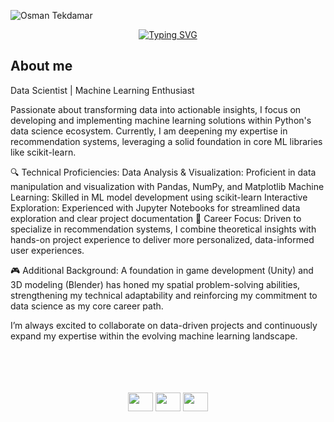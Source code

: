 ![Osman Tekdamar](https://github.com/user-attachments/assets/7346862a-0900-4551-809d-b0104077a293)




<p align="center">
  <a href="https://git.io/typing-svg"><img src="https://readme-typing-svg.demolab.com?font=Fira+Code&pause=1000&color=FFFFFF&center=true&width=435&lines=Hello+I'm+Osman;I+improve+myself+in+the+field;Data Science." alt="Typing SVG" />
  </a>
</p>

<p>
  
  
  <h2>About me</h2>
    
Data Scientist | Machine Learning Enthusiast

Passionate about transforming data into actionable insights, I focus on developing and implementing machine learning solutions within Python's data science ecosystem. Currently, I am deepening my expertise in recommendation systems, leveraging a solid foundation in core ML libraries like scikit-learn.

🔍 Technical Proficiencies:
Data Analysis & Visualization: Proficient in data manipulation and visualization with Pandas, NumPy, and Matplotlib
Machine Learning: Skilled in ML model development using scikit-learn
Interactive Exploration: Experienced with Jupyter Notebooks for streamlined data exploration and clear project documentation
🎯 Career Focus:
Driven to specialize in recommendation systems, I combine theoretical insights with hands-on project experience to deliver more personalized, data-informed user experiences.

🎮 Additional Background:
A foundation in game development (Unity) and 3D modeling (Blender) has honed my spatial problem-solving abilities, strengthening my technical adaptability and reinforcing my commitment to data science as my core career path.

I’m always excited to collaborate on data-driven projects and continuously expand my expertise within the evolving machine learning landscape.
  <br><br><br><br><br>
</p>

<p align="center">
  
  <a href="https://www.linkedin.com/in/osman-tekdamar-324ba4251" target="blank" style="text-decoration: none;">
    <img align="center" src="https://www.refugies-gironde.fr/content/uploads/2022/12/lkd.png" alt="" height="30" width="40" />
  </a>
  
  <a href="https://www.kaggle.com/osmantekdamar" target="blank" style="text-decoration: none;">
    <img align="center" src="https://cdn4.iconfinder.com/data/icons/logos-and-brands/512/189_Kaggle_logo_logos-1024.png" alt="" height="30" width="40" />
  </a>

  <a href="https://leetcode.com/osman_tkdmr/" target="blank" style="text-decoration: none;">
    <img align="center" src="https://i0.wp.com/turingplanet.org/wp-content/uploads/2020/05/LeetCode_logo.png" alt="" height="30" width="40" />
  </a>
  
</p>



